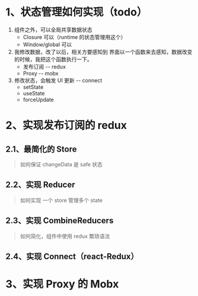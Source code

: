 # 1、状态管理如何实现（todo）

1. 组件之外，可以全局共享数据状态
   - Closure 可以（runtime 的状态管理用这个）
   - Window/global 可以
2. 我修改数据，改了以后，相关方要感知到
   界面以一个函数来去感知，数据改变的时候，我把这个函数执行一下。
   - 发布订阅 -- redux
   - Proxy -- mobx
3. 修改状态，会触发 UI 更新 -- connect
   - setState
   - useState
   - forceUpdate

# 2、实现发布订阅的 redux

## 2.1、最简化的 Store

> 如何保证 changeData 是 safe 状态

## 2.2、实现 Reducer

> 如何实现 一个 store 管理多个 state

## 2.3、实现 CombineReducers

> 如何简化，组件中使用 redux 繁琐语法

## 2.4、实现 Connect（react-Redux）

# 3、实现 Proxy 的 Mobx
